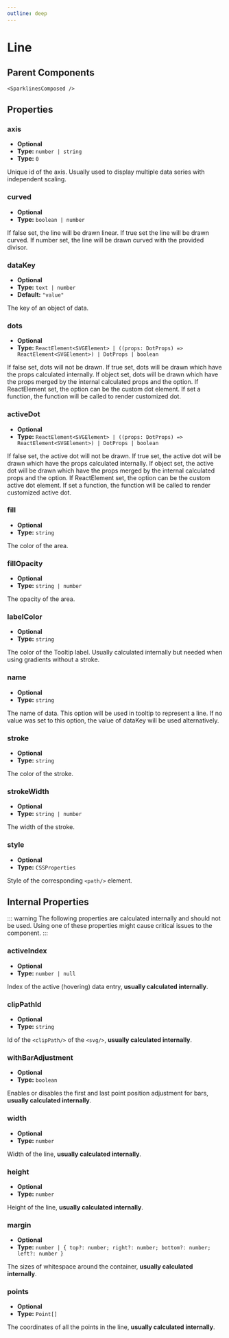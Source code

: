 ```yaml
---
outline: deep
---
```


# Line

## Parent Components

`<SparklinesComposed />`

## Properties

### axis

- **Optional**
- **Type:** `number | string`
- **Type:** `0`

Unique id of the axis. Usually used to display multiple data series with independent scaling.

### curved

- **Optional**
- **Type:** `boolean | number`

If false set, the line will be drawn linear. If true set the line will be drawn curved. If number set, the line will be
drawn curved with the provided divisor.

### dataKey

- **Optional**
- **Type:** `text | number`
- **Default:** `"value"`

The key of an object of data.

### dots

- **Optional**
- **Type:** `ReactElement<SVGElement>
  | ((props: DotProps) => ReactElement<SVGElement>)
  | DotProps
  | boolean`

If false set, dots will not be drawn. If true set, dots will be drawn which have the props calculated internally. If
object set, dots will be drawn which have the props merged by the internal calculated props and the option. If
ReactElement set, the option can be the custom dot element. If set a function, the function will be called to render
customized dot.

### activeDot

- **Optional**
- **Type:** `ReactElement<SVGElement>
  | ((props: DotProps) => ReactElement<SVGElement>)
  | DotProps
  | boolean`

If false set, the active dot will not be drawn. If true set, the active dot will be drawn which have the props
calculated internally. If object set, the active dot will be drawn which have the props merged by the internal
calculated props and the option. If ReactElement set, the option can be the custom active dot element. If set a function,
the function will be called to render customized active dot.

### fill

- **Optional**
- **Type:** `string`

The color of the area.

### fillOpacity

- **Optional**
- **Type:** `string | number`

The opacity of the area.

### labelColor

- **Optional**
- **Type:** `string`

The color of the Tooltip label. Usually calculated internally but needed when using gradients without a stroke.

### name

- **Optional**
- **Type:** `string`

The name of data. This option will be used in tooltip to represent a line. If no value was set to this option, the value
of dataKey will be used alternatively.

### stroke

- **Optional**
- **Type:** `string`

The color of the stroke.

### strokeWidth

- **Optional**
- **Type:** `string | number`

The width of the stroke.

### style

- **Optional**
- **Type:** `CSSProperties`

Style of the corresponding `<path/>` element.

## Internal Properties

::: warning
The following properties are calculated internally and should not be used. Using one of these properties might cause
critical issues to the component.
:::

### activeIndex

- **Optional**
- **Type:** `number | null`

Index of the active (hovering) data entry, **usually calculated internally**.

### clipPathId

- **Optional**
- **Type:** `string`

Id of the `<clipPath/>` of the `<svg/>`, **usually calculated internally**.

### withBarAdjustment

- **Optional**
- **Type:** `boolean`

Enables or disables the first and last point position adjustment for bars, **usually calculated internally**.

### width

- **Optional**
- **Type:** `number`

Width of the line, **usually calculated internally**.

### height

- **Optional**
- **Type:** `number`

Height of the line, **usually calculated internally**.

### margin

- **Optional**
- **Type:** `number | { top?: number; right?: number; bottom?: number; left?: number }`

The sizes of whitespace around the container, **usually calculated internally**.

### points

- **Optional**
- **Type:** `Point[]`

The coordinates of all the points in the line, **usually calculated internally**.

